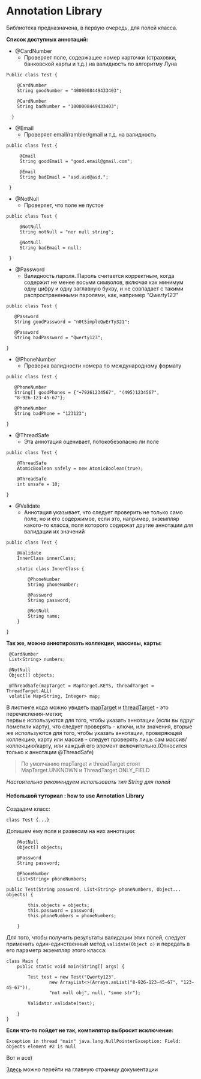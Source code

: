 # Annotation Library

Библиотека предназначена, в первую очередь, для полей класса.

**Список доступных аннотаций:**

* @CardNumber
    * Проверяет поле, содержащее номер карточки (страховки, 
    банковской карты и т.д.) на валидность по алгоритму Луна  
    
    
```
Public class Test {
  
    @CardNumber
    String goodNumber = "4000008449433403";
  
    @CardNumber
    String badNumber = "1000008449433403";
  
  }
```
    
    
    
* @Email 
    * Проверяет email/rambler/gmail и т.д. на валидность  
    
    
```
public class Test {
     
     @Email
     String goodEmail = "good.email@gmail.com";
     
     @Email
     String badEmail = "asd.asd@asd.";
     
 }
```


    
* @NotNull
    * Проверяет, что поле не пустое  
    
    
```
public class Test {
     
     @NotNull
     String notNull = "nor null string";
     
     @NotNull
     String badEmail = null;
     
 }
```
     
     
* @Password
    * Валидность пароля. Пароль считается корректным,
    когда содержит не менее восьми символов, включая как минимум
    одну цифру и одну заглавную букву, и не совпадает с такими
    распространенными паролями, как, например _"Qwerty123"_  
    
    
```
public class Test {
   
   @Password
   String goodPassword = "n0tSimpleQwErTy321";
   
   @Password
   String badPassword = "Qwerty123";
   
}
```
    
    
* @PhoneNumber
    * Проверка валидности номера по международному формату  
    
    
```
public class Test {

   @PhoneNumber
   String[] goodPhones = {"+79261234567", "(495)1234567",
   "8-926-123-45-67"};

   @PhoneNumber
   String badPhone = "123123";

}
```

    
* @ThreadSafe
    * Эта аннотация оценивает, потокобезопасно ли поле  
    
    
```
public class Test {

    @ThreadSafe
    AtomicBoolean safely = new AtomicBoolean(true);

    @ThreadSafe
    int unsafe = 10;

}
```
    
    
* @Validate
    * Аннотация указывает, что следует проверить не только 
    само поле, но и его содержимое, если это, например,
    экземпляр какого-то класса, поля которого содержат другие
    аннотации для валидации их значений  
    
    
```
public class Test {
    
    @Validate
    InnerClass innerClass;

    static class InnerClass {
        
        @PhoneNumber
        String phoneNumber;
        
        @Password
        String password;
        
        @NotNull
        String name;
    }

}
```
    
    
    
**Так же, можно аннотировать коллекции, массивы, карты:**


```
 @CardNumber
 List<String> numbers; 

 @NotNull
 Object[] objects;

 @ThreadSafe(mapTarget = MapTarget.KEYS, threadTarget = ThreadTarget.ALL)
 volatile Map<String, Integer> map;

```

В листинге кода можно увидеть [mapTarget](src/main/java/com/nastenkapusechka/validation/util/MapTarget.java)
и [threadTarget](src/main/java/com/nastenkapusechka/validation/util/ThreadTarget.java) - это перечисления-метки;  
первые используются для того, чтобы указать аннотации (если вы вдруг пометили карту), 
что следует проверять - ключи, или значения, вторые же используются
для того, чтобы указать аннотации, проверяющей коллекцию, карту или массив - следует проверять лишь сам массив/коллекцию/карту, 
или каждый его элемент включительно.(Относится только к аннотации @ThreadSafe)  
>По умолчанию mapTarget и threadTarget стоят MapTarget.UNKNOWN и 
>ThreadTarget.ONLY_FIELD  


*Настоятельно рекомендуем использовать тип String для полей*
    
    
#### Небольшой туториал : how to use Annotation Library

Создадим класс:
```
class Test {...}
```
Допишем ему поля и развесим на них аннотации:
```
    @NotNull
    Object[] objects;
    
    @Password
    String password;
    
    @PhoneNumber
    List<String> phoneNumbers;

public Test(String password, List<String> phoneNumbers, Object... objects) {
        
        this.objects = objects;
        this.password = password;
        this.phoneNumbers = phoneNumbers;
        
    }
```
Для того, чтобы получить результаты валидации этих полей, следует применить
один-единственный метод `validate(Object o)` и передать в его параметр
экземпляр этого класса:
```
class Main {
    public static void main(String[] args) {

        Test test = new Test("Qwerty123",
                new ArrayList<>(Arrays.asList("8-926-123-45-67", "123-45-67")),
                "not null obj", null, "some str");

        Validator.validate(test);

    }
}
```
**Если что-то пойдет не так, компилятор выбросит исключение:**
```
Exception in thread "main" java.lang.NullPointerException: Field: objects element #2 is null
```

Вот и все) 

[Здесь](javadocs/overview-summary.html) можно перейти на главную
страницу документации
